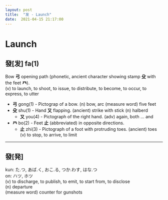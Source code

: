 ```yaml
---
layout: post
title:  "发 - Launch"
date:  2021-04-15 21:17:00
---
```


# Launch

## 發[发] fa(1)

Bow **弓** opening path (phonetic, ancient character showing stamp **殳** with the feet **癶**).  
(v) to launch, to shoot, to issue, to distribute, to become, to occur, to express, to utter

- **弓** gong(1) - Pictograp of a bow.
(n) bow, arc
(measure word) five feet
- **殳** shu(1) - Hand **又** flapping. (ancient) strike with stick (n) halberd
    - **又** you(4) - Pictograph of the right hand.
    (adv) again, both ... and
- **癶** bo(2) - Feet **止** (abbreviated) in opposite directions.
    - **止** zhi(3) - Pictograph of a foot with protruding toes.
    (ancient) toes
    (v) to stop, to arrive, to limit

------

## 發[発]

kun: た.つ, あば.く, おこ.る, つか.わす, はな.つ  
on: ハツ, ホツ  
(v) to discharge, to publish, to emit, to start from, to disclose  
(n) departure  
(measure word) counter for gunshots
